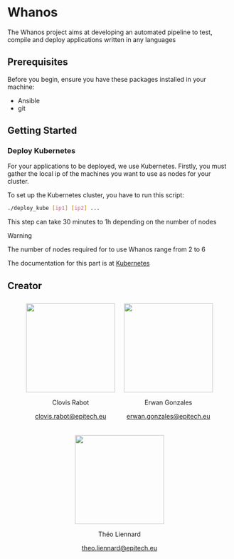 # Whanos

The Whanos project aims at developing an automated pipeline to test, compile and deploy applications written in any languages

## Prerequisites

Before you begin, ensure you have these packages installed in your machine:
- Ansible
- git

## Getting Started

### Deploy Kubernetes

For your applications to be deployed, we use Kubernetes.
Firstly, you must gather the local ip of the machines you want to use as nodes for your cluster.

To set up the Kubernetes cluster, you have to run this script:
```bash
./deploy_kube [ip1] [ip2] ...
```
This step can take 30 minutes to 1h depending on the number of nodes

> [!warning]
> The number of nodes required for to use Whanos range from 2 to 6

The documentation for this part is at [Kubernetes](Kubernetes/Kubernetes.md)

## Creator

<div align="center">
<div style="display: flex; flex-wrap: wrap; justify-content: center; align-items: center;">
<div style="text-align: center; margin: 10px;">
<img src="https://avatars.githubusercontent.com/u/91875893?v=4" width="200" height="200">
<p>Clovis Rabot</p>
<p><a href="mailto:clovis.rabot@epitech.eu">clovis.rabot@epitech.eu</a></p>
</div>
<div style="text-align: center; margin: 10px;">
<img src="https://media.licdn.com/dms/image/C4E03AQF6AIitN8q7cg/profile-displayphoto-shrink_400_400/0/1651531289334?e=1703721600&v=beta&t=nCsDz0wBgls-nLvLAzpAZqELOfTItPVJtoWJwRtmSGk" width="200" height="200">
<p>Erwan Gonzales</p>
<p><a href="mailto:erwan.gonzales@epitech.eu">erwan.gonzales@epitech.eu</a></p>
</div>
<div style="text-align: center; margin: 10px;">
<img src="https://media.licdn.com/dms/image/D4E03AQF5p--YcDCWoQ/profile-displayphoto-shrink_800_800/0/1697809819173?e=1706745600&v=beta&t=FIEWA66x7PpYe9ZfTns7dk1rxuWL16BEAU34tHwqS0Q" width="200" height="200">
<p>Théo Liennard</p>
<p><a href="mailto:theo.liennard@epitech.eu">theo.liennard@epitech.eu</a></p>
</div>
</div>
</div>
